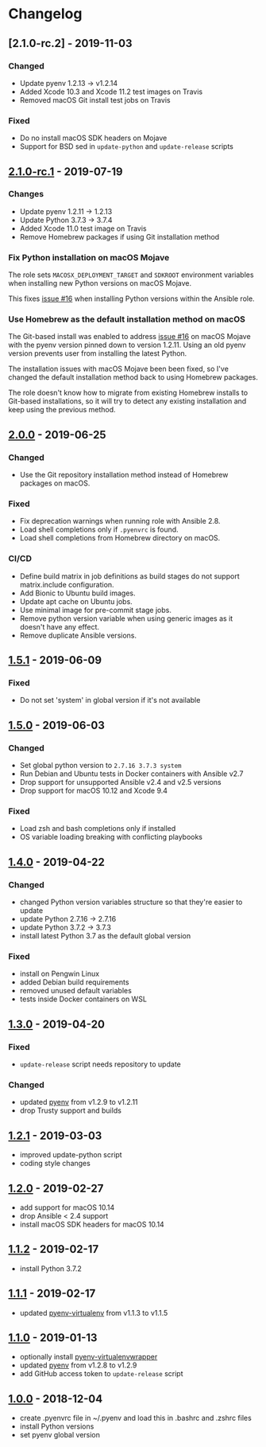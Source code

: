 # Changelog

## [2.1.0-rc.2] - 2019-11-03

### Changed

* Update pyenv 1.2.13 -> v1.2.14
* Added Xcode 10.3 and Xcode 11.2 test images on Travis
* Removed macOS Git install test jobs on Travis

### Fixed

* Do no install macOS SDK headers on Mojave
* Support for BSD sed in `update-python` and `update-release` scripts

## [2.1.0-rc.1] - 2019-07-19

### Changes

* Update pyenv 1.2.11 -> 1.2.13
* Update Python 3.7.3 -> 3.7.4
* Added Xcode 11.0 test image on Travis
* Remove Homebrew packages if using Git installation method

### Fix Python installation on macOS Mojave

The role sets `MACOSX_DEPLOYMENT_TARGET` and `SDKROOT` environment variables
when installing new Python versions on macOS Mojave.

This fixes [issue #16] when installing Python versions within the Ansible role.

### Use Homebrew as the default installation method on macOS

The Git-based install was enabled to address [issue #16] on macOS Mojave with
the pyenv version pinned down to version 1.2.11. Using an old pyenv version
prevents user from installing the latest Python.

The installation issues with macOS Mojave been been fixed, so I've changed the
default installation method back to using Homebrew packages.

The role doesn't know how to migrate from existing Homebrew installs to
Git-based installations, so it will try to detect any existing installation
and keep using the previous method.

## [2.0.0] - 2019-06-25

### Changed

* Use the Git repository installation method instead of Homebrew packages
  on macOS.

### Fixed

* Fix deprecation warnings when running role with Ansible 2.8.
* Load shell completions only if `.pyenvrc` is found.
* Load shell completions from Homebrew directory on macOS.

### CI/CD

* Define build matrix in job definitions as build stages do not support
  matrix.include configuration.
* Add Bionic to Ubuntu build images.
* Update apt cache on Ubuntu jobs.
* Use minimal image for pre-commit stage jobs.
* Remove python version variable when using generic images as it doesn't
  have any effect.
* Remove duplicate Ansible versions.

## [1.5.1] - 2019-06-09

### Fixed

* Do not set 'system' in global version if it's not available

## [1.5.0] - 2019-06-03

### Changed

* Set global python version to `2.7.16 3.7.3 system`
* Run Debian and Ubuntu tests in Docker containers with Ansible v2.7
* Drop support for unsupported Ansible v2.4 and v2.5 versions
* Drop support for macOS 10.12 and Xcode 9.4

### Fixed

* Load zsh and bash completions only if installed
* OS variable loading breaking with conflicting playbooks

## [1.4.0] - 2019-04-22

### Changed

* changed Python version variables structure so that they're easier to update
* update Python 2.7.16 -> 2.7.16
* update Python 3.7.2 -> 3.7.3
* install latest Python 3.7 as the default global version

### Fixed

* install on Pengwin Linux
* added Debian build requirements
* removed unused default variables
* tests inside Docker containers on WSL

## [1.3.0] - 2019-04-20

### Fixed

* `update-release` script needs repository to update

### Changed

* updated [pyenv] from v1.2.9 to v1.2.11
* drop Trusty support and builds

## [1.2.1] - 2019-03-03

* improved update-python script
* coding style changes

## [1.2.0] - 2019-02-27

* add support for macOS 10.14
* drop Ansible < 2.4 support
* install macOS SDK headers for macOS 10.14

## [1.1.2] - 2019-02-17

* install Python 3.7.2

## [1.1.1] - 2019-02-17

* updated [pyenv-virtualenv] from v1.1.3 to v1.1.5

[pyenv-virtualenv]: https://github.com/pyenv/pyenv-virtualenv

## [1.1.0] - 2019-01-13

* optionally install [pyenv-virtualenvwrapper]
* updated [pyenv] from v1.2.8 to v1.2.9
* add GitHub access token to `update-release` script

[pyenv]: https://github.com/pyenv/pyenv
[pyenv-virtualenvwrapper]: https://github.com/pyenv/pyenv-virtualenvwrapper

## [1.0.0] - 2018-12-04

* create .pyenvrc file in ~/.pyenv and load this in .bashrc and .zshrc files
* install Python versions
* set pyenv global version

[Unreleased]: https://github.com/markosamuli/ansible-pyenv/commits/develop
[2.1.0-rc.1]: https://github.com/markosamuli/ansible-pyenv/releases/tag/v2.1.0-rc.1
[2.0.0]: https://github.com/markosamuli/ansible-pyenv/releases/tag/v2.0.0
[1.5.1]: https://github.com/markosamuli/ansible-pyenv/releases/tag/v1.5.1
[1.5.0]: https://github.com/markosamuli/ansible-pyenv/releases/tag/v1.5.0
[1.4.0]: https://github.com/markosamuli/ansible-pyenv/releases/tag/v1.4.0
[1.3.0]: https://github.com/markosamuli/ansible-pyenv/releases/tag/v1.3.0
[1.2.1]: https://github.com/markosamuli/ansible-pyenv/releases/tag/v1.2.1
[1.2.0]: https://github.com/markosamuli/ansible-pyenv/releases/tag/v1.2.0
[1.1.2]: https://github.com/markosamuli/ansible-pyenv/releases/tag/v1.1.2
[1.1.1]: https://github.com/markosamuli/ansible-pyenv/releases/tag/v1.1.1
[1.1.0]: https://github.com/markosamuli/ansible-pyenv/releases/tag/v1.1.0
[1.0.0]: https://github.com/markosamuli/ansible-pyenv/releases/tag/v1.0.0
[issue #16]: https://github.com/markosamuli/ansible-pyenv/issues/16
